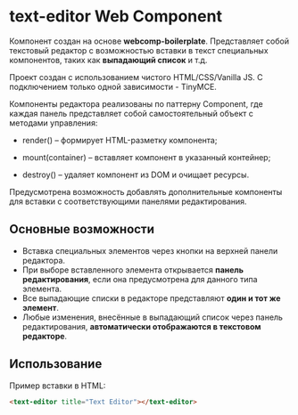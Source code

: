 # text-editor Web Component

Компонент создан на основе **webcomp-boilerplate**.
Представляет собой текстовый редактор с возможностью вставки в текст специальных компонентов, таких как **выпадающий
список** и
т.д.

Проект создан с использованием чистого HTML/CSS/Vanilla JS. С подключением только одной зависимости - TinyMCE.

Компоненты редактора реализованы по паттерну Component, где каждая панель представляет собой самостоятельный объект с
методами управления:

- render() – формирует HTML-разметку компонента;

- mount(container) – вставляет компонент в указанный контейнер;

- destroy() – удаляет компонент из DOM и очищает ресурсы.

Предусмотрена возможность добавлять дополнительные компоненты для вставки с соответствующими панелями редактирования.

## Основные возможности

- Вставка специальных элементов через кнопки на верхней панели редактора.
- При выборе вставленного элемента открывается **панель редактирования**, если она предусмотрена для данного типа
  элемента.
- Все выпадающие списки в редакторе представляют **один и тот же элемент**.
- Любые изменения, внесённые в выпадающий список через панель редактирования, **автоматически отображаются в текстовом
  редакторе**.

## Использование

Пример вставки в HTML:

```html
<text-editor title="Text Editor"></text-editor>
